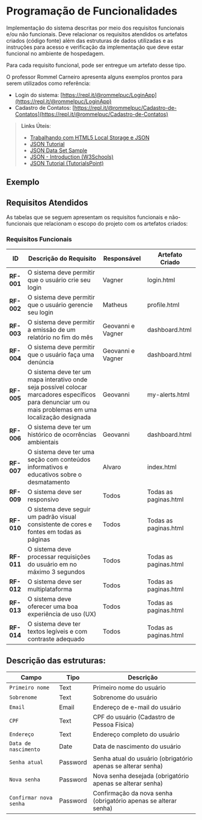 # Programação de Funcionalidades

Implementação do sistema descritas por meio dos requisitos funcionais e/ou não funcionais. Deve relacionar os requisitos atendidos os artefatos criados (código fonte) além das estruturas de dados utilizadas e as instruções para acesso e verificação da implementação que deve estar funcional no ambiente de hospedagem.

Para cada requisito funcional, pode ser entregue um artefato desse tipo.

O professor Rommel Carneiro apresenta alguns exemplos prontos para serem utilizados como referência:
- Login do sistema: [https://repl.it/@rommelpuc/LoginApp](https://repl.it/@rommelpuc/LoginApp) 
- Cadastro de Contatos: [https://repl.it/@rommelpuc/Cadastro-de-Contatos](https://repl.it/@rommelpuc/Cadastro-de-Contatos)


> **Links Úteis**:
>
> - [Trabalhando com HTML5 Local Storage e JSON](https://www.devmedia.com.br/trabalhando-com-html5-local-storage-e-json/29045)
> - [JSON Tutorial](https://www.w3resource.com/JSON)
> - [JSON Data Set Sample](https://opensource.adobe.com/Spry/samples/data_region/JSONDataSetSample.html)
> - [JSON - Introduction (W3Schools)](https://www.w3schools.com/js/js_json_intro.asp)
> - [JSON Tutorial (TutorialsPoint)](https://www.tutorialspoint.com/json/index.htm)

## Exemplo

## Requisitos Atendidos

As tabelas que se seguem apresentam os requisitos funcionais e não-funcionais que relacionam o escopo do projeto com os artefatos criados:

### Requisitos Funcionais

| ID     | Descrição do Requisito                                                                                                                       | Responsável | Artefato Criado          |
|--------|-----------------------------------------------------------------------------------------------------------------------------------------------|-------------|--------------------------|
| **RF-001** | O sistema deve permitir que o usuário crie seu login                                                                                          | Vagner   | login.html    |
| **RF-002** | O sistema deve permitir que o usuário gerencie seu login                                                                                       | Matheus  | profile.html    |
| **RF-003** | O sistema deve permitir a emissão de um relatório no fim do mês                                                                                | Geovanni e Vagner   | dashboard.html    |
| **RF-004** | O sistema deve permitir que o usuário faça uma denúncia                                                                                        | Geovanni e Vagner    | dashboard.html    |
| **RF-005** | O sistema deve ter um mapa interativo onde seja possível colocar marcadores específicos para denunciar um ou mais problemas em uma localização designada | Geovanni   | my-alerts.html    |
| **RF-006** | O sistema deve ter um histórico de ocorrências ambientais                                                                                      | Geovanni   | dashboard.html    |
| **RF-007** | O sistema deve ter uma seção com conteúdos informativos e educativos sobre o desmatamento                                                      | Alvaro   | index.html    |
| **RF-009** | O sistema deve ser responsivo                                                                                                                 | Todos   | Todas as paginas.html    |
| **RF-010** | O sistema deve seguir um padrão visual consistente de cores e fontes em todas as páginas                                                       | Todos   | Todas as paginas.html    |
| **RF-011** | O sistema deve processar requisições do usuário em no máximo 3 segundos                                                                        |Todos   | Todas as paginas.html    |
| **RF-012** | O sistema deve ser multiplataforma                                                                                                            | Todos   | Todas as paginas.html   |
| **RF-013** | O sistema deve oferecer uma boa experiência de uso (UX)                                                                                       | Todos   | Todas as paginas.html    |
| **RF-014** | O sistema deve ter textos legíveis e com contraste adequado                                                                                    | Todos   | Todas as paginas.html    |


## Descrição das estruturas:

  | Campo | Tipo | Descrição |
  |-------|------|-----------|
  | `Primeiro nome` | Text | Primeiro nome do usuário |
  | `Sobrenome` | Text | Sobrenome do usuário |
  | `Email` | Email | Endereço de e-mail do usuário |
  | `CPF` | Text | CPF do usuário (Cadastro de Pessoa Física) |
  | `Endereço` | Text | Endereço completo do usuário |
  | `Data de nascimento` | Date | Data de nascimento do usuário |
  | `Senha atual` | Password | Senha atual do usuário (obrigatório apenas se alterar senha) |
  | `Nova senha` | Password | Nova senha desejada (obrigatório apenas se alterar senha) |
  | `Confirmar nova senha` | Password | Confirmação da nova senha (obrigatório apenas se alterar senha) |

